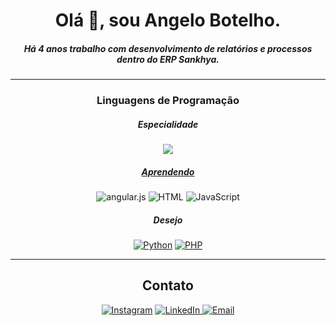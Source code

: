 <div align="center">
<h1>Olá 👋, sou Angelo Botelho.</h1>
<h5>Há 4 anos trabalho com desenvolvimento de relatórios e processos dentro do ERP Sankhya.</h5>
<hr>
 <!-- REDES SOCIAIS !-->
 <h3>Linguagens de Programação</h3>
  <h5>Especialidade</h5>
<div>
<p dir="auto">
    <a href=""><img src="https://img.shields.io/badge/Oracle-F80000?style=for-the-badge&logo=oracle&logoColor=white"</a>
</p>
</div>
  <h5>Aprendendo</h5>
<div>
<p dir="auto">
    <a><img alt="angular.js" src="https://img.shields.io/badge/angular.js-%23E23237.svg?style=for-the-badge&logo=angularjs&logoColor=white" style="max-width: 100%;"></a>
    <a><img alt="HTML" src="https://img.shields.io/badge/html5-%23E34F26.svg?style=for-the-badge&logo=html5&logoColor=white" style="max-width: 100%;"></a>
    <a><img alt="JavaScript" src="https://img.shields.io/badge/javascript-%23323330.svg?style=for-the-badge&logo=javascript&logoColor=%23F7DF1E" style="max-width: 100%;"></a>
</p>
</div>

<div>
  <h5>Desejo</h5>
  <a href=""><img alt="Python" src="https://img.shields.io/badge/python-3670A0?style=for-the-badge&logo=python&logoColor=ffdd54" style="max-width: 100%;"></a>
  <a href=""><img alt="PHP" src="https://img.shields.io/badge/php-%23777BB4.svg?style=for-the-badge&logo=php&logoColor=white" data-canonical-src="https://img.shields.io/badge/PHP-%23777BB4.svg?logo=php&amp;logoColor=white" style="max-width: 100%;"></a>
</div>
<hr>

<div align="center">
 <h2>Contato</h2>
 <a href="http://instagram.com/angelogus"><img alt="Instagram" src="https://img.shields.io/badge/angelogus-%23E4405F.svg?style=for-the-badge&logo=Instagram&logoColor=white" style="max-width: 100%"></a>
 <a href="https://www.linkedin.com/in/angelo-botelho-15753b128/"><img alt="LinkedIn" src="https://img.shields.io/badge/linkedin-%230077B5.svg?style=for-the-badge&logo=linkedin&logoColor=white" style="max-width: 100%"</a>
 <a href=""><img alt="Email" src="https://img.shields.io/badge/Gmail-D14836?style=for-the-badge&logo=gmail&logoColor=white" style="max-width: 100%"></a>
</div>
</div>

